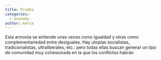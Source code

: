 ```yaml
---
title: Prueba
categories:
  - economy
author: maria
---
```

<p>Esta armonía se entiende unas veces como igualdad y otras como  complementariedad entre desiguales. Hay utopías socialistas,  tradicionalistas, ultraliberales, etc.: pero todas ellas buscan generar  un tipo de comunidad muy cohesionada en la que los conflictos habrán</p>